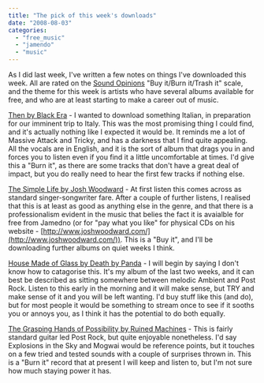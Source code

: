 ```yaml
---
title: "The pick of this week's downloads"
date: "2008-08-03"
categories: 
  - "free_music"
  - "jamendo"
  - "music"
---
```


As I did last week, I've written a few notes on things I've downloaded this week. All are rated on the [Sound Opinions](http://www.soundopinions.org/reviews.html) "Buy it/Burn it/Trash it" scale, and the theme for this week is artists who have several albums available for free, and who are at least starting to make a career out of music.

[Then by Black Era](http://www.jamendo.com/en/album/4751) - I wanted to download something Italian, in preparation for our imminent trip to Italy. This was the most promising thing I could find, and it's actually nothing like I expected it would be. It reminds me a lot of Massive Attack and Tricky, and has a darkness that I find quite appealing. All the vocals are in English, and it is the sort of album that drags you in and forces you to listen even if you find it a little uncomfortable at times. I'd give this a "Burn it", as there are some tracks that don't have a great deal of impact, but you do really need to hear the first few tracks if nothing else.

[The Simple Life by Josh Woodward](http://www.jamendo.com/en/album/23755) - At first listen this comes across as standard singer-songwriter fare. After a couple of further listens, I realised that this is at least as good as anything else in the genre, and that there is a professionalism evident in the music that belies the fact it is avaialble for free from Jamedno (or for "pay what you like" for physical CDs on his website - [http://www.joshwoodward.com/](http://www.joshwoodward.com/)). This is a "Buy it", and I'll be downloading further albums on quiet weeks I think.[](http://www.jamendo.com/en/album/24494)

[House Made of Glass by Death by Panda](http://www.jamendo.com/en/album/24494) - I will begin by saying I don't know how to catagorise this. It's my album of the last two weeks, and it can best be described as sitting somewhere between melodic Ambient and Post Rock. Listen to this early in the morning and it will make sense, but TRY and make sense of it and you will be left wanting. I'd buy stuff like this (and do), but for most people it would be something to stream once to see if it sooths you or annoys you, as I think it has the potential to do both equally.

[The Grasping Hands of Possibility by Ruined Machines](http://www.jamendo.com/en/album/6717) - This is fairly standard guitar led Post Rock, but quite enjoyable nonetheless. I'd say Explosions in the Sky and Mogwai would be reference points, but it touches on a few tried and tested sounds with a couple of surprises thrown in. This is a "Burn it" record that at present I will keep and listen to, but I'm not sure how much staying power it has.
